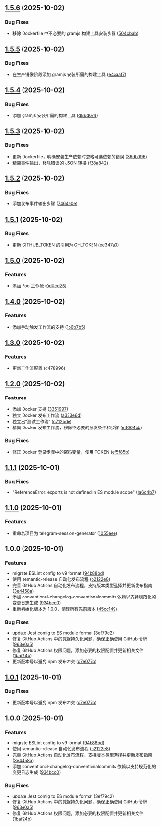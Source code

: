 ## [1.5.6](https://github.com/dba18714/telegram-session-generator/compare/v1.5.5...v1.5.6) (2025-10-02)

### Bug Fixes

* 移除 Dockerfile 中不必要的 gramjs 构建工具安装步骤 ([504cbab](https://github.com/dba18714/telegram-session-generator/commit/504cbab4f63b7b7b338bf1898098ead5d918fa86))

## [1.5.5](https://github.com/dba18714/telegram-session-generator/compare/v1.5.4...v1.5.5) (2025-10-02)

### Bug Fixes

* 在生产镜像阶段添加 gramjs 安装所需的构建工具 ([e4aaaf7](https://github.com/dba18714/telegram-session-generator/commit/e4aaaf7b4f9582a9356a662e29dc57edb9a72505))

## [1.5.4](https://github.com/dba18714/telegram-session-generator/compare/v1.5.3...v1.5.4) (2025-10-02)

### Bug Fixes

* 添加 gramjs 安装所需的构建工具 ([d86d674](https://github.com/dba18714/telegram-session-generator/commit/d86d6747e2d58f7f38fa8bb01e144f280bb50071))

## [1.5.3](https://github.com/dba18714/telegram-session-generator/compare/v1.5.2...v1.5.3) (2025-10-02)

### Bug Fixes

* 更新 Dockerfile，明确安装生产依赖时忽略可选依赖的错误 ([36db096](https://github.com/dba18714/telegram-session-generator/commit/36db09627edcb5e9533ab39aeeec29cc40f5c580))
* 精简事件输出，移除错误的 JSON 转换 ([f28a842](https://github.com/dba18714/telegram-session-generator/commit/f28a84273a8452dfa8e50bb8093b3943a6a180a7))

## [1.5.2](https://github.com/dba18714/telegram-session-generator/compare/v1.5.1...v1.5.2) (2025-10-02)

### Bug Fixes

* 添加发布事件输出步骤 ([7464e0e](https://github.com/dba18714/telegram-session-generator/commit/7464e0ed514f6bd3822c414169efb83c653f32d7))

## [1.5.1](https://github.com/dba18714/telegram-session-generator/compare/v1.5.0...v1.5.1) (2025-10-02)

### Bug Fixes

* 更新 GITHUB_TOKEN 的引用为 GH_TOKEN ([ee347a0](https://github.com/dba18714/telegram-session-generator/commit/ee347a05b98c81b0292b9f7734a38608152b37ea))

## [1.5.0](https://github.com/dba18714/telegram-session-generator/compare/v1.4.0...v1.5.0) (2025-10-02)

### Features

* 添加 Foo 工作流 ([0d0cd25](https://github.com/dba18714/telegram-session-generator/commit/0d0cd25ca434aee6905acd385f5a9c7ea55f0caa))

## [1.4.0](https://github.com/dba18714/telegram-session-generator/compare/v1.3.0...v1.4.0) (2025-10-02)

### Features

* 添加手动触发工作流的支持 ([1b6b7b5](https://github.com/dba18714/telegram-session-generator/commit/1b6b7b5a7064426ec6311932b43b5df4aa395b55))

## [1.3.0](https://github.com/dba18714/telegram-session-generator/compare/v1.2.0...v1.3.0) (2025-10-02)

### Features

* 更新工作流配置 ([d478996](https://github.com/dba18714/telegram-session-generator/commit/d4789960f2f8b82d89a32c36ad3f6de618a2c95e))

## [1.2.0](https://github.com/dba18714/telegram-session-generator/compare/v1.1.1...v1.2.0) (2025-10-02)

### Features

* 添加 Docker 支持 ([3351997](https://github.com/dba18714/telegram-session-generator/commit/3351997144c54927990ebfe4ec01377ebd60453f))
* 独立 Docker 发布工作流 ([a333e6d](https://github.com/dba18714/telegram-session-generator/commit/a333e6d2d35714cb5693a3cc7ec2bf1bacaa095b))
* 独立出“测试工作流” ([c712bde](https://github.com/dba18714/telegram-session-generator/commit/c712bdeb2b518601b6a7f1c93251c73202d822be))
* 精简 Docker 发布工作流，移除不必要的触发条件和步骤 ([e4064bb](https://github.com/dba18714/telegram-session-generator/commit/e4064bbd6fa0732f8544d984c4cf01471ab51f3a))

### Bug Fixes

* 修正 Docker 登录步骤中的密码变量，使用 TOKEN ([ef5f85b](https://github.com/dba18714/telegram-session-generator/commit/ef5f85bca92a6c401503bed29e99af6385bb8ff6))

## [1.1.1](https://github.com/dba18714/telegram-session-generator/compare/v1.1.0...v1.1.1) (2025-10-01)

### Bug Fixes

* "ReferenceError: exports is not defined in ES module scope" ([1a6c4b7](https://github.com/dba18714/telegram-session-generator/commit/1a6c4b7cdd2ea39266e1720966d8a7d5c6c30c87))

## [1.1.0](https://github.com/dba18714/telegram-session-generator/compare/v1.0.0...v1.1.0) (2025-10-01)

### Features

* 重命名项目为 telegram-session-generator ([1055eee](https://github.com/dba18714/telegram-session-generator/commit/1055eee16010148ea702ef2d030401fbc0a0cd6c))

## 1.0.0 (2025-10-01)

### Features

* migrate ESLint config to v9 format ([94b88bd](https://github.com/dba18714/telegram-session-manager/commit/94b88bdc1b61ee69a3defe224045f9ca9ba529d5))
* 使用 semantic-release 自动化发布流程 ([b2122e8](https://github.com/dba18714/telegram-session-manager/commit/b2122e8b7600caaeb7991b8dc21066bc53b71063))
* 完善 GitHub Actions 自动化发布流程，支持版本类型选择并更新发布指南 ([3e4458a](https://github.com/dba18714/telegram-session-manager/commit/3e4458ab20739a14117e26ce6af8b8edfa90399b))
* 添加 conventional-changelog-conventionalcommits 依赖以支持规范化的变更日志生成 ([934bcc0](https://github.com/dba18714/telegram-session-manager/commit/934bcc041e3d389ef697f27e6b5dd7d3e0b17524))
* 重新初始化版本为 1.0.0，清理所有先前版本 ([45cc149](https://github.com/dba18714/telegram-session-manager/commit/45cc149de3a3940f35e39153120cb4cf133a3f6d))

### Bug Fixes

* update Jest config to ES module format ([3ef79c2](https://github.com/dba18714/telegram-session-manager/commit/3ef79c25d0b936011961bcc7a84d483afd499ab7))
* 修复 GitHub Actions 中的凭据持久化问题，确保正确使用 GitHub 令牌 ([963e0a5](https://github.com/dba18714/telegram-session-manager/commit/963e0a54dd1ad1ee3ee2341cd81def9f83a67829))
* 修复 GitHub Actions 权限问题，添加必要的权限配置并更新相关文件 ([1baf24b](https://github.com/dba18714/telegram-session-manager/commit/1baf24bbd2fc24ee159bdfbb8309107733b26853))
* 更新版本号以避免 npm 发布冲突 ([c7e077b](https://github.com/dba18714/telegram-session-manager/commit/c7e077bb0abb8bbc37c34164deaccba554b633cd))

## [1.0.1](https://github.com/dba18714/telegram-session-manager/compare/v1.0.0...v1.0.1) (2025-10-01)

### Bug Fixes

* 更新版本号以避免 npm 发布冲突 ([c7e077b](https://github.com/dba18714/telegram-session-manager/commit/c7e077bb0abb8bbc37c34164deaccba554b633cd))

## 1.0.0 (2025-10-01)

### Features

* migrate ESLint config to v9 format ([94b88bd](https://github.com/dba18714/telegram-session-manager/commit/94b88bdc1b61ee69a3defe224045f9ca9ba529d5))
* 使用 semantic-release 自动化发布流程 ([b2122e8](https://github.com/dba18714/telegram-session-manager/commit/b2122e8b7600caaeb7991b8dc21066bc53b71063))
* 完善 GitHub Actions 自动化发布流程，支持版本类型选择并更新发布指南 ([3e4458a](https://github.com/dba18714/telegram-session-manager/commit/3e4458ab20739a14117e26ce6af8b8edfa90399b))
* 添加 conventional-changelog-conventionalcommits 依赖以支持规范化的变更日志生成 ([934bcc0](https://github.com/dba18714/telegram-session-manager/commit/934bcc041e3d389ef697f27e6b5dd7d3e0b17524))

### Bug Fixes

* update Jest config to ES module format ([3ef79c2](https://github.com/dba18714/telegram-session-manager/commit/3ef79c25d0b936011961bcc7a84d483afd499ab7))
* 修复 GitHub Actions 中的凭据持久化问题，确保正确使用 GitHub 令牌 ([963e0a5](https://github.com/dba18714/telegram-session-manager/commit/963e0a54dd1ad1ee3ee2341cd81def9f83a67829))
* 修复 GitHub Actions 权限问题，添加必要的权限配置并更新相关文件 ([1baf24b](https://github.com/dba18714/telegram-session-manager/commit/1baf24bbd2fc24ee159bdfbb8309107733b26853))
